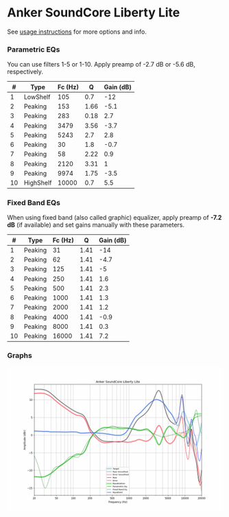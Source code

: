 # Anker SoundCore Liberty Lite
See [usage instructions](https://github.com/jaakkopasanen/AutoEq#usage) for more options and info.

### Parametric EQs
You can use filters 1-5 or 1-10. Apply preamp of -2.7 dB or -5.6 dB, respectively.

|   # | Type      |   Fc (Hz) |    Q |   Gain (dB) |
|-----|-----------|-----------|------|-------------|
|   1 | LowShelf  |       105 | 0.7  |       -12   |
|   2 | Peaking   |       153 | 1.66 |        -5.1 |
|   3 | Peaking   |       283 | 0.18 |         2.7 |
|   4 | Peaking   |      3479 | 3.56 |        -3.7 |
|   5 | Peaking   |      5243 | 2.7  |         2.8 |
|   6 | Peaking   |        30 | 1.8  |        -0.7 |
|   7 | Peaking   |        58 | 2.22 |         0.9 |
|   8 | Peaking   |      2120 | 3.31 |         1   |
|   9 | Peaking   |      9974 | 1.75 |        -3.5 |
|  10 | HighShelf |     10000 | 0.7  |         5.5 |

### Fixed Band EQs
When using fixed band (also called graphic) equalizer, apply preamp of **-7.2 dB** (if available) and set gains manually with these parameters.

|   # | Type    |   Fc (Hz) |    Q |   Gain (dB) |
|-----|---------|-----------|------|-------------|
|   1 | Peaking |        31 | 1.41 |       -14   |
|   2 | Peaking |        62 | 1.41 |        -4.7 |
|   3 | Peaking |       125 | 1.41 |        -5   |
|   4 | Peaking |       250 | 1.41 |         1.6 |
|   5 | Peaking |       500 | 1.41 |         2.3 |
|   6 | Peaking |      1000 | 1.41 |         1.3 |
|   7 | Peaking |      2000 | 1.41 |         1.2 |
|   8 | Peaking |      4000 | 1.41 |        -0.9 |
|   9 | Peaking |      8000 | 1.41 |         0.3 |
|  10 | Peaking |     16000 | 1.41 |         7.2 |

### Graphs
![](./Anker%20SoundCore%20Liberty%20Lite.png)
